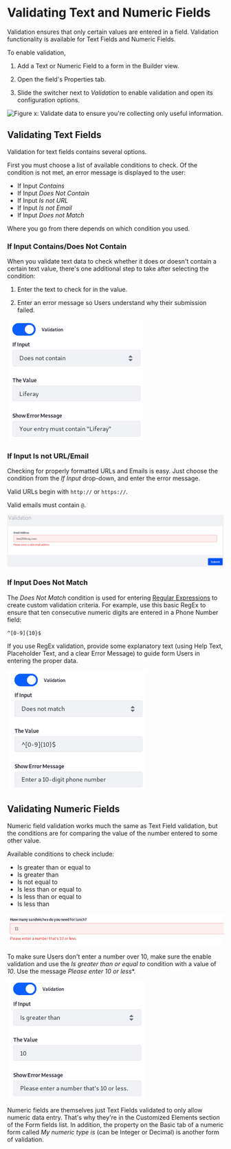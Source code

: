 # Validating Text and Numeric Fields

Validation ensures that only certain values are entered in a field. Validation
functionality is available for Text Fields and Numeric Fields.

To enable validation, 

1.  Add a Text or Numeric Field to a form in the Builder view.

2.  Open the field's Properties tab.

3.  Slide the switcher next to *Validation* to enable validation and open its
    configuration options.

![Figure x: Validate data to ensure you're collecting only useful information.](../../images/forms-text-validation.png)

## Validating Text Fields

Validation for text fields contains several options.

First you must choose a list of available conditions to check. Of the condition
is not met, an error message is displayed to the user:

- If Input *Contains*
- If Input *Does Not Contain*
- If Input *Is not URL*
- If Input *Is not Email*
- If Input *Does not Match*

Where you go  from there depends on which condition you used.

### If Input Contains/Does Not Contain

When you validate text data to check whether it does or doesn't contain a
certain text value, there's one additional step to take after selecting the
condition:

1.  Enter the text to check for in the value.

2.  Enter an error message so Users understand why their submission failed.

![Figure x: If "Liferay" is not part of the field's value, an error message is displayed.](../../images/forms-text-val-contains.png)

### If Input Is not URL/Email

Checking for properly formatted URLs and Emails is easy. Just choose the
condition from the *If Input* drop-down, and enter the error message.

Valid URLs begin with `http://` or `https://`.
<!-- anything else we're checking for? -->

Valid emails must contain `@`. 
<!--anything else?-->

![Figure x: Make sure users enter a valid email address or URL using text field validation.](../../images/forms-text-val-email.png)

### If Input Does Not Match

The *Does Not Match* condition is used for entering 
[Regular Expressions](https://en.wikipedia.org/wiki/Regular_expression) 
to create custom validation criteria. For example, use this basic RegEx to
ensure that ten consecutive numeric digits are entered in a Phone Number field:

    ^[0-9]{10}$

If you use RegEx validation, provide some explanatory text (using Help Text, Placeholder Text, and a
clear Error Message) to guide form Users in entering the proper data.

![Figure x: RegEx text validation opens up countless validation possibilities.](../../images/forms-text-val-regex.png)

## Validating Numeric Fields

Numeric field validation works much the same as Text Field validation, but the
conditions are for comparing the value of the number entered to some other
value.

Available conditions to check include:

- Is greater than or equal to
- Is greater than
- Is not equal to
- Is less than or equal to
- Is less than or equal to
- Is less than

![Figure x: Make sure User-entered numeric data is within reasonable bounds.](../../images/forms-numeric-val1.png)

To make sure Users don't enter a number over 10, make sure the enable validation
and use the *Is greater than or equal to* condition with a value of *10*. Use
the message *Please enter 10 or less**.

![Figure x: Numeric conditions constrain User-entered numeric data.](../../images/forms-numeric-val2.png)

Numeric fields are themselves just Text Fields validated to only allow numeric
data entry. That's why they're in the Customized Elements section of the Form
fields list. In addition, the property on the Basic tab of a numeric form called
*My numeric type is* (can be Integer or Decimal) is another form of validation.

